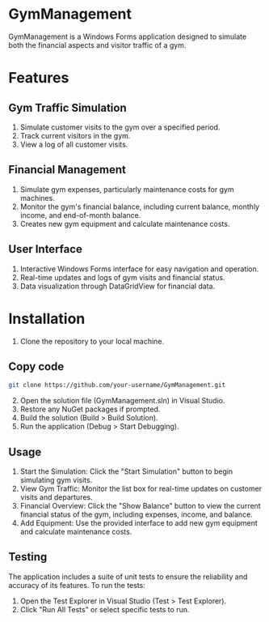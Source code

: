 # GymManagement
GymManagement is a Windows Forms application designed to simulate both the financial aspects and visitor traffic of a gym.

# Features
## Gym Traffic Simulation
  1. Simulate customer visits to the gym over a specified period.
  2. Track current visitors in the gym.
  3. View a log of all customer visits.

## Financial Management
1. Simulate gym expenses, particularly maintenance costs for gym machines.
2. Monitor the gym's financial balance, including current balance, monthly income, and end-of-month balance.
3. Creates new gym equipment and calculate maintenance costs.

## User Interface
1. Interactive Windows Forms interface for easy navigation and operation.
2. Real-time updates and logs of gym visits and financial status.
3. Data visualization through DataGridView for financial data.

# Installation
1. Clone the repository to your local machine.
## Copy code
```bash
git clone https://github.com/your-username/GymManagement.git
```
2. Open the solution file (GymManagement.sln) in Visual Studio.
3. Restore any NuGet packages if prompted.
4. Build the solution (Build > Build Solution).
5. Run the application (Debug > Start Debugging).
## Usage
1. Start the Simulation: Click the "Start Simulation" button to begin simulating gym visits.
2. View Gym Traffic: Monitor the list box for real-time updates on customer visits and departures.
3. Financial Overview: Click the "Show Balance" button to view the current financial status of the gym, including expenses, income, and balance.
4. Add Equipment: Use the provided interface to add new gym equipment and calculate maintenance costs.
## Testing
The application includes a suite of unit tests to ensure the reliability and accuracy of its features. To run the tests:

1. Open the Test Explorer in Visual Studio (Test > Test Explorer).
2. Click "Run All Tests" or select specific tests to run.
